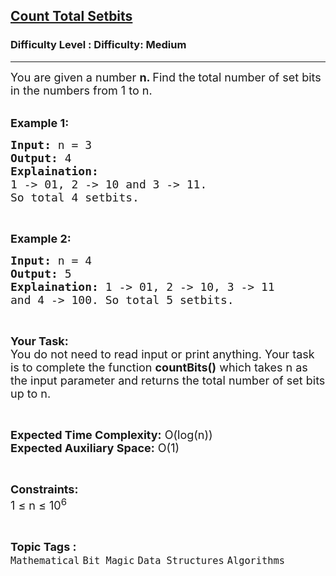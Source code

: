 <h2><a href="https://www.geeksforgeeks.org/problems/sherlock-and-his-enemies2304/1?itm_source=geeksforgeeks&itm_medium=article&itm_campaign=bottom_sticky_on_article">Count Total Setbits</a></h2><h3>Difficulty Level : Difficulty: Medium</h3><hr><div class="problems_problem_content__Xm_eO"><p><span style="font-size: 18px;">You are given a number <strong>n. </strong>Find&nbsp;the<strong>&nbsp;</strong>total number of set bits in the numbers from 1 to n.&nbsp;</span></p>
<p><br><strong><span style="font-size: 18px;">Example 1:</span></strong></p>
<pre><span style="font-size: 18px;"><strong>Input:</strong> n = 3
<strong>Output:</strong> 4
<strong>Explaination:</strong> 
1 -&gt; 01, 2 -&gt; 10 and 3 -&gt; 11. 
So total 4 setbits.</span></pre>
<p>&nbsp;</p>
<p><strong><span style="font-size: 18px;">Example 2:</span></strong></p>
<pre><span style="font-size: 18px;"><strong>Input:</strong> n = 4
<strong>Output:</strong> 5
<strong>Explaination:</strong> 1 -&gt; 01, 2 -&gt; 10, 3 -&gt; 11 
and 4 -&gt; 100. So total 5 setbits.</span></pre>
<p>&nbsp;</p>
<p><span style="font-size: 18px;"><strong>Your Task:</strong><br>You do not need to read input or print anything. Your task is to complete the function <strong>countBits()</strong> which takes n as the input parameter and returns the total number of set bits up to n.</span></p>
<p>&nbsp;</p>
<p><span style="font-size: 18px;"><strong>Expected Time Complexity:</strong> O(log(n))<br><strong>Expected Auxiliary Space:</strong> O(1)</span></p>
<p>&nbsp;</p>
<p><span style="font-size: 18px;"><strong>Constraints:</strong><br>1 ≤ n ≤ 10<sup>6</sup>&nbsp;&nbsp;</span></p></div><br><p><span style=font-size:18px><strong>Topic Tags : </strong><br><code>Mathematical</code>&nbsp;<code>Bit Magic</code>&nbsp;<code>Data Structures</code>&nbsp;<code>Algorithms</code>&nbsp;